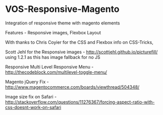 VOS-Responsive-Magento
======================

Integration of responsive theme with magento elements

Features - Responsive images, Flexbox Layout

With thanks to Chris Coyier for the CSS and Flexbox info on CSS-Tricks, 

Scott Jehl for the Responsive images - http://scottjehl.github.io/picturefill/ using 1.2.1 as this has image fallback for no JS

Responsive Multi Level Responsive Menu - http://thecodeblock.com/multilevel-toggle-menu/

Magento jQuery Fix - http://www.magentocommerce.com/boards/viewthread/504348/

Image size fix on Safari - http://stackoverflow.com/questions/11276367/forcing-aspect-ratio-with-css-doesnt-work-on-safari
